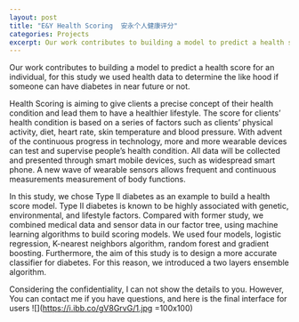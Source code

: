 ```yaml
---
layout: post
title: "E&Y Health Scoring  安永个人健康评分"
categories: Projects
excerpt: Our work contributes to building a model to predict a health score for an individual, for this study we used health data to determine the like hood if someone can have diabetes in near future or not.
---
```

Our work contributes to building a model to predict a health score for an
individual, for this study we used health data to determine the like hood if
someone can have diabetes in near future or not.                                                                                                                                                         

Health Scoring is aiming to give clients a precise concept of their health condition and lead them to have a healthier lifestyle. The score for clients’ health condition is based on a series of factors such as clients’ physical activity, diet, heart rate, skin temperature and blood pressure. With advent of the continuous progress in technology, more and more wearable devices can test and supervise people’s health condition. All data will be collected and presented through smart mobile devices, such as widespread smart phone. A new wave of wearable sensors allows frequent and continuous measurements measurement of body functions.

In this study, we chose Type II diabetes as an example to build a health score model. Type II diabetes is known to be highly associated with genetic, environmental, and lifestyle factors. Compared with former study, we combined medical data and sensor data in our factor tree, using machine learning algorithms to build scoring models. We used four models, logistic regression, K-nearest neighbors algorithm, random forest and gradient boosting. Furthermore, the aim of this study is to design a more accurate classifier for diabetes. For this reason, we introduced a two layers ensemble algorithm.

Considering the confidentiality, I can not show the details to you. However, You can contact me if you have questions, and here is the final interface for users
![](https://i.ibb.co/gV8GrvG/1.jpg =100x100)
